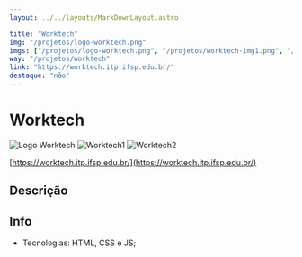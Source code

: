 ```yaml
---
layout: ../../layouts/MarkDownLayout.astro

title: "Worktech"
img: "/projetos/logo-worktech.png"
imgs: ["/projetos/logo-worktech.png", "/projetos/worktech-img1.png", "/projetos/worktech-img2.png"]
way: "/projetos/worktech"
link: "https://worktech.itp.ifsp.edu.br/"
destaque: "não"
---
```


# Worktech
![Logo Worktech](/projetos/logo-worktech.png)
![Worktech1](/projetos/worktech-img1.png)
![Worktech2](/projetos/worktech-img2.png)

[https://worktech.itp.ifsp.edu.br/](https://worktech.itp.ifsp.edu.br/)

## Descrição

## Info

- Tecnologias: HTML, CSS e JS;
